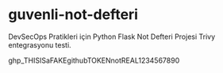 # guvenli-not-defteri
DevSecOps Pratikleri için Python Flask Not Defteri Projesi
Trivy entegrasyonu testi.


ghp_THISISaFAKEgithubTOKENnotREAL1234567890